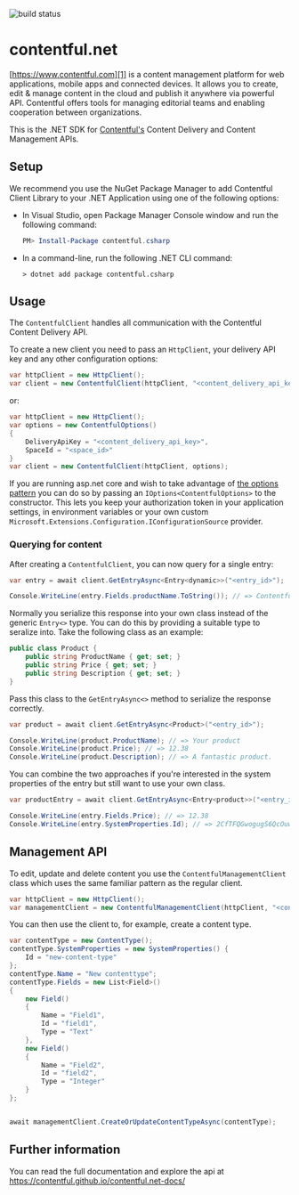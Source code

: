 ![build status](https://travis-ci.com/contentful/contentful.net.svg?token=Pyo2hEQ4sLp3x19cTNf6&branch=master)

# contentful.net

[https://www.contentful.com][1] is a content management platform for web applications, mobile apps and connected devices. It allows you to create, edit & manage content in the cloud and publish it anywhere via powerful API. Contentful offers tools for managing editorial teams and enabling cooperation between organizations.

This is the .NET SDK for [Contentful's][1] Content Delivery and Content Management APIs.

## Setup

We recommend you use the NuGet Package Manager to add Contentful Client Library to your .NET Application using one of the following options:

- In Visual Studio, open Package Manager Console window and run the following command:

  ```powershell
  PM> Install-Package contentful.csharp
  ```

- In a command-line, run the following .NET CLI command:

  ```console
  > dotnet add package contentful.csharp
  ```

## Usage

The `ContentfulClient` handles all communication with the Contentful Content Delivery API.

To create a new client you need to pass an `HttpClient`, your delivery API key and any other configuration options:

```csharp
var httpClient = new HttpClient();
var client = new ContentfulClient(httpClient, "<content_delivery_api_key>", "<space_id>");
```

or:

```csharp
var httpClient = new HttpClient();
var options = new ContentfulOptions()
{
    DeliveryApiKey = "<content_delivery_api_key>",
    SpaceId = "<space_id>"
}
var client = new ContentfulClient(httpClient, options);
```

If you are running asp.net core and wish to take advantage of [the options pattern][2] you can do so by passing an `IOptions<ContentfulOptions>` to the constructor. This lets you keep your authorization token in your application settings, in environment variables or your own custom `Microsoft.Extensions.Configuration.IConfigurationSource` provider.

### Querying for content

After creating a `ContentfulClient`, you can now query for a single entry:

```csharp
var entry = await client.GetEntryAsync<Entry<dynamic>>("<entry_id>");

Console.WriteLine(entry.Fields.productName.ToString()); // => Contentful
```

Normally you serialize this response into your own class instead of the generic `Entry<>` type. You can do this by providing a suitable type to seralize into. Take the following class as an example:

```csharp
public class Product {
    public string ProductName { get; set; }
    public string Price { get; set; }
    public string Description { get; set; }
}
```

Pass this class to the `GetEntryAsync<>` method to serialize the response correctly.

```csharp
var product = await client.GetEntryAsync<Product>("<entry_id>");

Console.WriteLine(product.ProductName); // => Your product
Console.WriteLine(product.Price); // => 12.38
Console.WriteLine(product.Description); // => A fantastic product.
```

You can combine the two approaches if you're interested in the system properties of the entry but still want to use your own class.

```csharp
var productEntry = await client.GetEntryAsync<Entry<product>>("<entry_id>");

Console.WriteLine(entry.Fields.Price); // => 12.38
Console.WriteLine(entry.SystemProperties.Id); // => 2CfTFQGwogugS6QcOuwO6q
```

## Management API

To edit, update and delete content you use the `ContentfulManagementClient` class which uses the same familiar pattern as the regular client.

```csharp
var httpClient = new HttpClient();
var managementClient = new ContentfulManagementClient(httpClient, "<content_management_api_key>", "<space_id>");
```

You can then use the client to, for example, create a content type.

```csharp
var contentType = new ContentType();
contentType.SystemProperties = new SystemProperties() {
    Id = "new-content-type"
};
contentType.Name = "New contenttype";
contentType.Fields = new List<Field>()
{
    new Field()
    {
        Name = "Field1",
        Id = "field1",
        Type = "Text"
    },
    new Field()
    {
        Name = "Field2",
        Id = "field2",
        Type = "Integer"
    }
};


await managementClient.CreateOrUpdateContentTypeAsync(contentType);
```

## Further information

You can read the full documentation and explore the api at <https://contentful.github.io/contentful.net-docs/>

[1]: https://www.contentful.com
[2]: https://docs.asp.net/en/latest/fundamentals/configuration.html#options-config-objects
